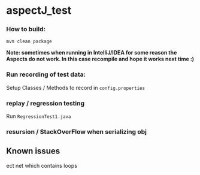 # aspectJ_test

### How to build:

``mvn clean package``

__Note: sometimes when running in IntelliJ/IDEA for some reason the Aspects do not work. In this case recompile and hope it works next time :)__ 

### Run recording of test data:

Setup Classes / Methods to record in ``config.properties``

### replay / regression testing

Run ``RegressionTest1.java``

### resursion / StackOverFlow when serializing obj
## Known issues

ect net which contains loops